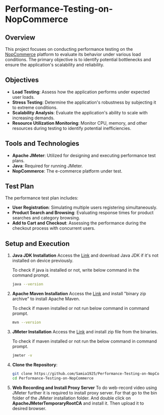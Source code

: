 # Performance-Testing-on-NopCommerce


## Overview

This project focuses on conducting performance testing on the [NopCommerce](https://www.nopcommerce.com/) platform to evaluate its behavior under various load conditions. The primary objective is to identify potential bottlenecks and ensure the application's scalability and reliability.

## Objectives

- **Load Testing**: Assess how the application performs under expected user loads.
- **Stress Testing**: Determine the application's robustness by subjecting it to extreme conditions.
- **Scalability Analysis**: Evaluate the application's ability to scale with increasing demands.
- **Resource Utilization Monitoring**: Monitor CPU, memory, and other resources during testing to identify potential inefficiencies.

## Tools and Technologies

- **Apache JMeter**: Utilized for designing and executing performance test plans.
- **Java**: Required for running JMeter.
- **NopCommerce**: The e-commerce platform under test.

## Test Plan

The performance test plan includes:

- **User Registration**: Simulating multiple users registering simultaneously.
- **Product Search and Browsing**: Evaluating response times for product searches and category browsing.
- **Add to Cart and Checkout**: Assessing the performance during the checkout process with concurrent users.

## Setup and Execution

1. **Java JDK Installation**
   Access the [Link](https://www.oracle.com/bd/java/technologies/downloads/ ) and download Java JDK if it's not installed on device previously.

   To check if java is installed or not, write below command in the command prompt.
   ```bash
   java --version

2. **Apache Maven Installation**
   Access the [Link](https://maven.apache.org/download.cgi) and install "binary zip archive" to install Apache Maven.

   To check if maven installed or not run below command in command prompt.
   ```bash
   mvn --version

3. **JMeter Installation**
   Access the [Link](https://jmeter.apache.org/download_jmeter.cgi ) and install zip file from the binaries.

   To check if maven installed or not run the below command in command prompt.
   ```bash
   jmeter -v  

4. **Clone the Repository**:
   ```bash
   git clone https://github.com/Samia1925/Performance-Testing-on-NopCommerce.git
   cd Performance-Testing-on-NopCommerce
5. **Web Recording and Install Proxy Server**
   To do web-record video using JMeter further it is required to install proxy server. For that go to the bin folder of the JMeter installation folder. And double click on **ApacheJMeterTemporaryRootCA** and install it. Then upload it to desired browser.



 
